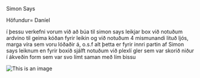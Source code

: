 Simon Says

Höfundur= Daníel

í þessu verkefni vorum við að búa til simon says leikjar box við notuðum ardvino til geima kóðan fyrir leikin og við notuðum 4 mismunandi lituð ljós, marga víra sem voru lóðaðir á, o.s.f alt þetta er fyrir innri partin af Simon says leiknum en fyrir boxið sjálft notuðum við plexlí gler sem var skorið niður í ákveðin form sem var svo límt saman með lím bissu

![This is an image](20230130_123304.jpg)
